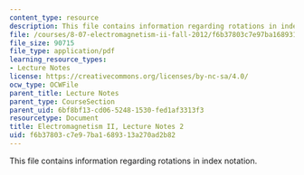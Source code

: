 ```yaml
---
content_type: resource
description: This file contains information regarding rotations in index notation.
file: /courses/8-07-electromagnetism-ii-fall-2012/f6b37803c7e97ba1689313a270ad2b82_MIT8_07F12_ln2.pdf
file_size: 90715
file_type: application/pdf
learning_resource_types:
- Lecture Notes
license: https://creativecommons.org/licenses/by-nc-sa/4.0/
ocw_type: OCWFile
parent_title: Lecture Notes
parent_type: CourseSection
parent_uid: 6bf8bf13-cd06-5248-1530-fed1af3313f3
resourcetype: Document
title: Electromagnetism II, Lecture Notes 2
uid: f6b37803-c7e9-7ba1-6893-13a270ad2b82
---
```

This file contains information regarding rotations in index notation.